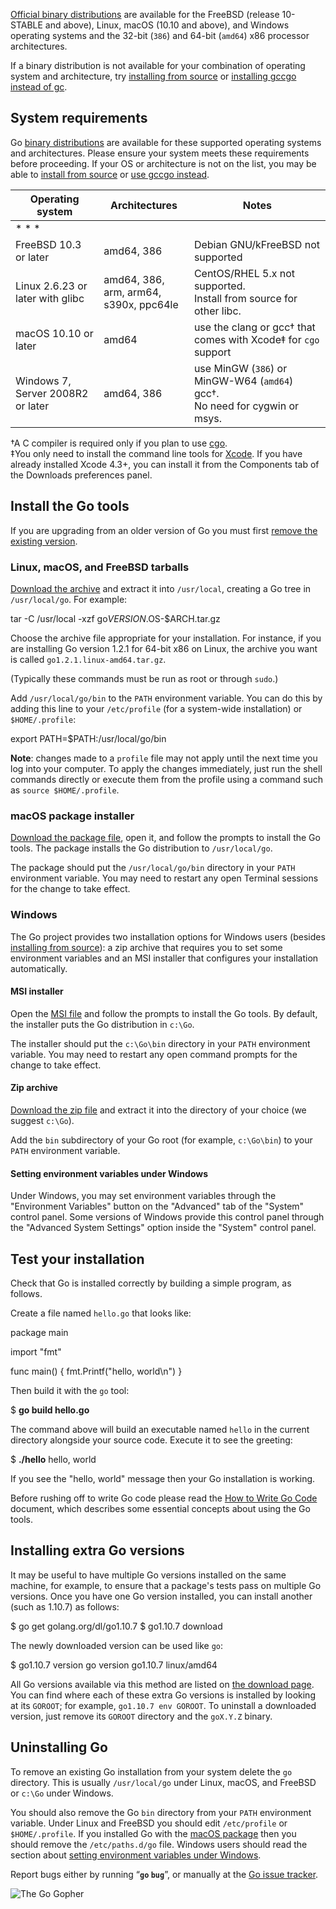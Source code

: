 [Official binary distributions](https://golang.org/dl/) are available for the FreeBSD (release 10-STABLE and above), Linux, macOS (10.10 and above), and Windows operating systems and the 32-bit (`386`) and 64-bit (`amd64`) x86 processor architectures.

If a binary distribution is not available for your combination of operating system and architecture, try [installing from source](https://golang.org/doc/install/source) or [installing gccgo instead of gc](https://golang.org/doc/install/gccgo).

## System requirements

Go [binary distributions](https://golang.org/dl/) are available for these supported operating systems and architectures. Please ensure your system meets these requirements before proceeding. If your OS or architecture is not on the list, you may be able to [install from source](https://golang.org/doc/install/source) or [use gccgo instead](https://golang.org/doc/install/gccgo).

| Operating system | Architectures | Notes |
| --- | --- | --- |
| * * * |     |     |
| FreeBSD 10.3 or later | amd64, 386 | Debian GNU/kFreeBSD not supported |
| Linux 2.6.23 or later with glibc | amd64, 386, arm, arm64,  <br>s390x, ppc64le | CentOS/RHEL 5.x not supported.  <br>Install from source for other libc. |
| macOS 10.10 or later | amd64 | use the clang or gcc† that comes with Xcode‡ for `cgo` support |
| Windows 7, Server 2008R2 or later | amd64, 386 | use MinGW (`386`) or MinGW-W64 (`amd64`) gcc†.  <br>No need for cygwin or msys. |

†A C compiler is required only if you plan to use [cgo](https://golang.org/cmd/cgo).  
‡You only need to install the command line tools for [Xcode](https://developer.apple.com/Xcode/). If you have already installed Xcode 4.3+, you can install it from the Components tab of the Downloads preferences panel.

## Install the Go tools

If you are upgrading from an older version of Go you must first [remove the existing version](https://golang.org/doc/install#uninstall).

### Linux, macOS, and FreeBSD tarballs

[Download the archive](https://golang.org/dl/) and extract it into `/usr/local`, creating a Go tree in `/usr/local/go`. For example:

tar -C /usr/local -xzf go$VERSION.$OS-$ARCH.tar.gz

Choose the archive file appropriate for your installation. For instance, if you are installing Go version 1.2.1 for 64-bit x86 on Linux, the archive you want is called `go1.2.1.linux-amd64.tar.gz`.

(Typically these commands must be run as root or through `sudo`.)

Add `/usr/local/go/bin` to the `PATH` environment variable. You can do this by adding this line to your `/etc/profile` (for a system-wide installation) or `$HOME/.profile`:

export PATH=$PATH:/usr/local/go/bin

**Note**: changes made to a `profile` file may not apply until the next time you log into your computer. To apply the changes immediately, just run the shell commands directly or execute them from the profile using a command such as `source $HOME/.profile`.

### macOS package installer

[Download the package file](https://golang.org/dl/), open it, and follow the prompts to install the Go tools. The package installs the Go distribution to `/usr/local/go`.

The package should put the `/usr/local/go/bin` directory in your `PATH` environment variable. You may need to restart any open Terminal sessions for the change to take effect.

### Windows

The Go project provides two installation options for Windows users (besides [installing from source](https://golang.org/doc/install/source)): a zip archive that requires you to set some environment variables and an MSI installer that configures your installation automatically.

#### MSI installer

Open the [MSI file](https://golang.org/dl/) and follow the prompts to install the Go tools. By default, the installer puts the Go distribution in `c:\Go`.

The installer should put the `c:\Go\bin` directory in your `PATH` environment variable. You may need to restart any open command prompts for the change to take effect.

#### Zip archive

[Download the zip file](https://golang.org/dl/) and extract it into the directory of your choice (we suggest `c:\Go`).

Add the `bin` subdirectory of your Go root (for example, `c:\Go\bin`) to your `PATH` environment variable.

#### Setting environment variables under Windows

Under Windows, you may set environment variables through the "Environment Variables" button on the "Advanced" tab of the "System" control panel. Some versions of Windows provide this control panel through the "Advanced System Settings" option inside the "System" control panel.

## Test your installation

Check that Go is installed correctly by building a simple program, as follows.

Create a file named `hello.go` that looks like:

package main

import "fmt"

func main() {
	fmt.Printf("hello, world\\n")
}

Then build it with the `go` tool:

$ **go build hello.go**

The command above will build an executable named `hello` in the current directory alongside your source code. Execute it to see the greeting:

$ **./hello**
hello, world

If you see the "hello, world" message then your Go installation is working.

Before rushing off to write Go code please read the [How to Write Go Code](https://golang.org/doc/code.html) document, which describes some essential concepts about using the Go tools.

## Installing extra Go versions

It may be useful to have multiple Go versions installed on the same machine, for example, to ensure that a package's tests pass on multiple Go versions. Once you have one Go version installed, you can install another (such as 1.10.7) as follows:

$ go get golang.org/dl/go1.10.7
$ go1.10.7 download

The newly downloaded version can be used like `go`:

$ go1.10.7 version
go version go1.10.7 linux/amd64

All Go versions available via this method are listed on [the download page](https://godoc.org/golang.org/dl#pkg-subdirectories). You can find where each of these extra Go versions is installed by looking at its `GOROOT`; for example, `go1.10.7 env GOROOT`. To uninstall a downloaded version, just remove its `GOROOT` directory and the `goX.Y.Z` binary.

## Uninstalling Go

To remove an existing Go installation from your system delete the `go` directory. This is usually `/usr/local/go` under Linux, macOS, and FreeBSD or `c:\Go` under Windows.

You should also remove the Go `bin` directory from your `PATH` environment variable. Under Linux and FreeBSD you should edit `/etc/profile` or `$HOME/.profile`. If you installed Go with the [macOS package](https://golang.org/doc/install#macos) then you should remove the `/etc/paths.d/go` file. Windows users should read the section about [setting environment variables under Windows](https://golang.org/doc/install#windows_env).

Report bugs either by running “**`go` `bug`**”, or manually at the [Go issue tracker](https://golang.org/issue).

![The Go Gopher](https://golang.org/lib/godoc/images/footer-gopher.jpg)